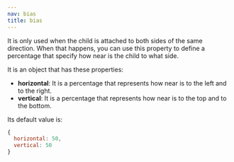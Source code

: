 ```yaml
---
nav: bias
title: bias
---
```


It is only used when the child is attached to both sides of the same direction. When that happens, you can use this property to define a percentage that specify how near is the child to what side.

It is an object that has these properties:

- **horizontal**: It is a percentage that represents how near is to the left and to the right.
- **vertical**: It is a percentage that represents how near is to the top and to the bottom.

Its default value is:

```javascript
{
  horizontal: 50,
  vertical: 50
}
```

